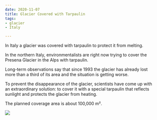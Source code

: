 ```yaml
---
date: 2020-11-07
title: Glacier Covered with Tarpaulin
tags:
- glacier
- Italy

---
```

In Italy a glacier was covered with tarpaulin to protect it from melting.  
  
In the northern Italy, environmentalists are right now trying to cover the Presena Glacier in the Alps with tarpaulin.  
  
Long-term observations say that since 1993 the glacier has already lost more than a third of its area and the situation is getting worse.  
  
To prevent the disappearance of the glacier, scientists have come up with an extraordinary solution: to cover it with a special tarpaulin that reflects sunlight and protects the glacier from heating.  
  
The planned coverage area is about 100,000 m².

![](/images/glacier_n.jpg)